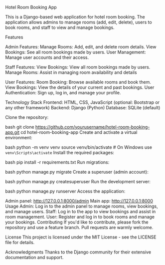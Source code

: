 Hotel Room Booking App

This is a Django-based web application for hotel room booking. The application allows admins to manage rooms (add, edit, delete), users to book rooms, and staff to view and manage bookings.

Features

Admin Features:
Manage Rooms: Add, edit, and delete room details.
View Bookings: See all room bookings made by users.
User Management: Manage user accounts and their access.

Staff Features:
View Bookings: View all room bookings made by users.
Manage Rooms: Assist in managing room availability and details

User Features:
Room Booking: Browse available rooms and book them.
View Bookings: View the details of your current and past bookings.
User Authentication: Sign up, log in, and manage your profile.

Technology Stack
Frontend: HTML, CSS, JavaScript (optional: Bootstrap or any other framework)
Backend: Django (Python)
Database: SQLite (default)

Clone the repository:

bash
git clone https://github.com/yourusername/hotel-room-booking-app.git
cd hotel-room-booking-app
Create and activate a virtual environment:

bash
python -m venv venv
source venv/bin/activate   # On Windows use `venv\Scripts\activate`
Install the required packages:

bash
pip install -r requirements.txt
Run migrations:

bash
python manage.py migrate
Create a superuser (admin account):

bash
python manage.py createsuperuser
Run the development server:

bash
python manage.py runserver
Access the application:

Admin panel: http://127.0.0.1:8000/admin
Main app: http://127.0.0.1:8000
Usage
Admin: Log in to the admin panel to manage rooms, view bookings, and manage users.
Staff: Log in to the app to view bookings and assist in room management.
User: Register and log in to book rooms and manage your bookings.
Contributing
If you'd like to contribute, please fork the repository and use a feature branch. Pull requests are warmly welcome.

License
This project is licensed under the MIT License - see the LICENSE file for details.

Acknowledgments
Thanks to the Django community for their extensive documentation and support.
